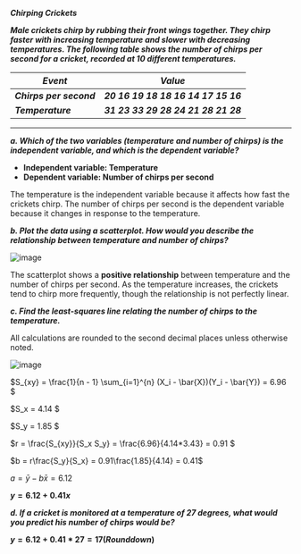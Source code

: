***Chirping Crickets***

***Male crickets chirp by rubbing their front wings together. They chirp faster with increasing temperature and slower with decreasing temperatures. The following table shows the number of chirps per second for a cricket, recorded at 10 different temperatures.***

|    ***Event***        |          ***Value***                | 
|-----------------------|-------------------------------------|
|***Chirps per second***| ***20 16 19 18 18 16 14 17 15 16*** |
|***Temperature***      | ***31 23 33 29 28 24 21 28 21 28*** |
***

***a. Which of the two variables (temperature and number of chirps) is the independent variable, and which is the dependent variable?***

  - **Independent variable: Temperature**
  - **Dependent variable: Number of chirps per second**
  
  The temperature is the independent variable because it affects how fast the crickets chirp. The number of chirps per second is the dependent variable because it changes in response to the temperature.

***b. Plot the data using a scatterplot. How would you describe the relationship between temperature and number of chirps?***

  ![image](https://github.com/user-attachments/assets/92faff9f-6589-430e-bbde-02bab130f063)

  The scatterplot shows a **positive relationship** between temperature and the number of chirps per second. As the temperature increases, the crickets tend to chirp more frequently, though the relationship is not perfectly linear.

***c. Find the least-squares line relating the number of chirps to the temperature.***

  All calculations are rounded to the second decimal places unless otherwise noted.

  ![image](https://github.com/user-attachments/assets/215d740e-6ccb-46c4-ad57-771ef96efd76)

  $S_{xy} = \frac{1}{n - 1} \sum_{i=1}^{n} (X_i - \bar{X})(Y_i - \bar{Y}) = 6.96 $

  $S_x = 4.14 $

  $S_y = 1.85 $

  $r = \frac{S_{xy}}{S_x S_y} = \frac{6.96}{4.14*3.43} = 0.91 $

  $b = r\frac{S_y}{S_x} = 0.91\frac{1.85}{4.14} = 0.41$

  $a = \bar{y} - b\bar{x} = 6.12$

  **$y=6.12+0.41x$**

***d. If a cricket is monitored at a temperature of 27 degrees, what would you predict his number of chirps would be?***

  **$y = 6.12+0.41*27 = 17 (Rounddown)$**






